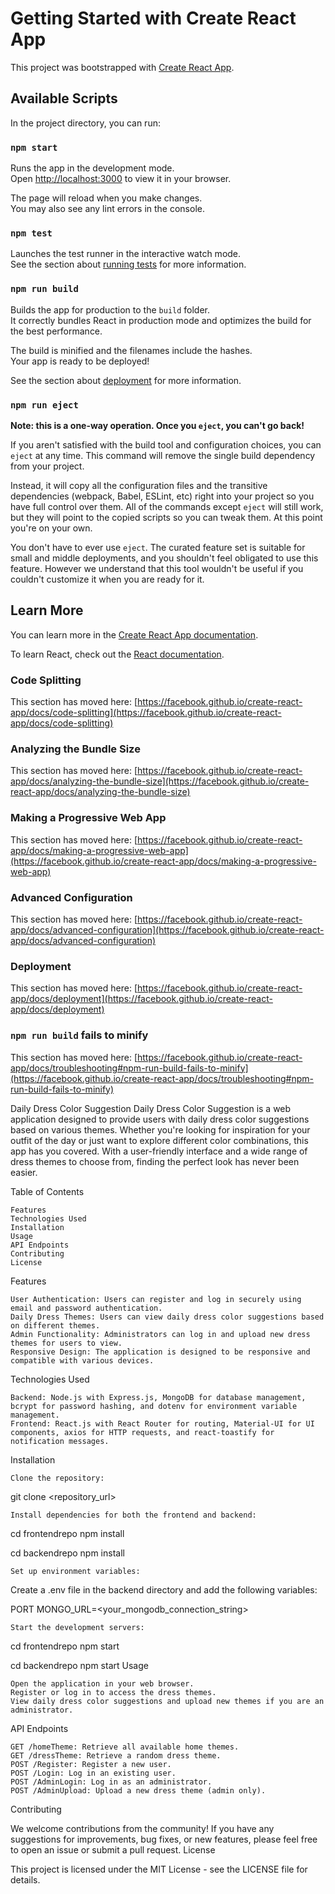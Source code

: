 # Getting Started with Create React App

This project was bootstrapped with [Create React App](https://github.com/facebook/create-react-app).

## Available Scripts

In the project directory, you can run:

### `npm start`

Runs the app in the development mode.\
Open [http://localhost:3000](http://localhost:3000) to view it in your browser.

The page will reload when you make changes.\
You may also see any lint errors in the console.

### `npm test`

Launches the test runner in the interactive watch mode.\
See the section about [running tests](https://facebook.github.io/create-react-app/docs/running-tests) for more information.

### `npm run build`

Builds the app for production to the `build` folder.\
It correctly bundles React in production mode and optimizes the build for the best performance.

The build is minified and the filenames include the hashes.\
Your app is ready to be deployed!

See the section about [deployment](https://facebook.github.io/create-react-app/docs/deployment) for more information.

### `npm run eject`

**Note: this is a one-way operation. Once you `eject`, you can't go back!**

If you aren't satisfied with the build tool and configuration choices, you can `eject` at any time. This command will remove the single build dependency from your project.

Instead, it will copy all the configuration files and the transitive dependencies (webpack, Babel, ESLint, etc) right into your project so you have full control over them. All of the commands except `eject` will still work, but they will point to the copied scripts so you can tweak them. At this point you're on your own.

You don't have to ever use `eject`. The curated feature set is suitable for small and middle deployments, and you shouldn't feel obligated to use this feature. However we understand that this tool wouldn't be useful if you couldn't customize it when you are ready for it.

## Learn More

You can learn more in the [Create React App documentation](https://facebook.github.io/create-react-app/docs/getting-started).

To learn React, check out the [React documentation](https://reactjs.org/).

### Code Splitting

This section has moved here: [https://facebook.github.io/create-react-app/docs/code-splitting](https://facebook.github.io/create-react-app/docs/code-splitting)

### Analyzing the Bundle Size

This section has moved here: [https://facebook.github.io/create-react-app/docs/analyzing-the-bundle-size](https://facebook.github.io/create-react-app/docs/analyzing-the-bundle-size)

### Making a Progressive Web App

This section has moved here: [https://facebook.github.io/create-react-app/docs/making-a-progressive-web-app](https://facebook.github.io/create-react-app/docs/making-a-progressive-web-app)

### Advanced Configuration

This section has moved here: [https://facebook.github.io/create-react-app/docs/advanced-configuration](https://facebook.github.io/create-react-app/docs/advanced-configuration)

### Deployment

This section has moved here: [https://facebook.github.io/create-react-app/docs/deployment](https://facebook.github.io/create-react-app/docs/deployment)

### `npm run build` fails to minify

This section has moved here: [https://facebook.github.io/create-react-app/docs/troubleshooting#npm-run-build-fails-to-minify](https://facebook.github.io/create-react-app/docs/troubleshooting#npm-run-build-fails-to-minify)


Daily Dress Color Suggestion
Daily Dress Color Suggestion is a web application designed to provide users with daily dress color suggestions based on various themes. Whether you're looking for inspiration for your outfit of the day or just want to explore different color combinations, this app has you covered. With a user-friendly interface and a wide range of dress themes to choose from, finding the perfect look has never been easier.

Table of Contents

    Features
    Technologies Used
    Installation
    Usage
    API Endpoints
    Contributing
    License

Features

    User Authentication: Users can register and log in securely using email and password authentication.
    Daily Dress Themes: Users can view daily dress color suggestions based on different themes.
    Admin Functionality: Administrators can log in and upload new dress themes for users to view.
    Responsive Design: The application is designed to be responsive and compatible with various devices.

Technologies Used

    Backend: Node.js with Express.js, MongoDB for database management, bcrypt for password hashing, and dotenv for environment variable management.
    Frontend: React.js with React Router for routing, Material-UI for UI components, axios for HTTP requests, and react-toastify for notification messages.

Installation

    Clone the repository:
git clone <repository_url>

    Install dependencies for both the frontend and backend:
cd frontendrepo
npm install

cd backendrepo
npm install

    Set up environment variables:

Create a .env file in the backend directory and add the following variables:

PORT
MONGO_URL=<your_mongodb_connection_string>

    Start the development servers:
cd frontendrepo
npm start

cd backendrepo
npm start
Usage

    Open the application in your web browser.
    Register or log in to access the dress themes.
    View daily dress color suggestions and upload new themes if you are an administrator.

API Endpoints

    GET /homeTheme: Retrieve all available home themes.
    GET /dressTheme: Retrieve a random dress theme.
    POST /Register: Register a new user.
    POST /Login: Log in an existing user.
    POST /AdminLogin: Log in as an administrator.
    POST /AdminUpload: Upload a new dress theme (admin only).

Contributing

We welcome contributions from the community! If you have any suggestions for improvements, bug fixes, or new features, please feel free to open an issue or submit a pull request.
License

This project is licensed under the MIT License - see the LICENSE file for details.
